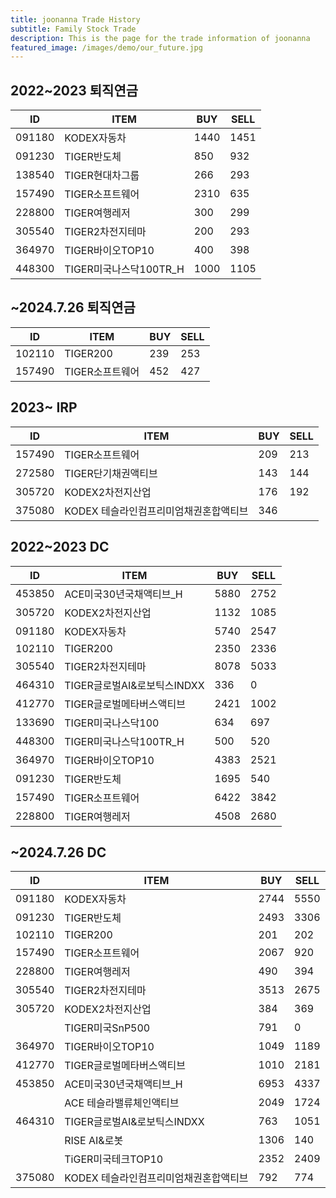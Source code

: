 ```yaml
---
title: joonanna Trade History
subtitle: Family Stock Trade
description: This is the page for the trade information of joonanna
featured_image: /images/demo/our_future.jpg
---
```


## 2022~2023 퇴직연금

|ID|ITEM |BUY|SELL|
|--|-----|---|----|
|091180|KODEX자동차|1440|1451|
|091230|TIGER반도체|850|932|
|138540|TIGER현대차그룹|266|293|
|157490|TIGER소프트웨어|2310|635|
|228800|TIGER여행레저|300|299|
|305540|TIGER2차전지테마|200|293|
|364970|TIGER바이오TOP10|400|398|
|448300|TIGER미국나스닥100TR_H|1000|1105|

## ~2024.7.26 퇴직연금

|ID|ITEM |BUY|SELL|
|--|-----|---|----|
|102110|TIGER200|239|253| 
|157490|TIGER소프트웨어|452|427|

## 2023~ IRP

|ID|ITEM |BUY|SELL|
|--|-----|---|----|
|157490|TIGER소프트웨어|209|213|
|272580|TIGER단기채권액티브|143|144| 
|305720|KODEX2차전지산업|176|192|
|375080|KODEX 테슬라인컴프리미엄채권혼합액티브|346||

## 2022~2023 DC

|ID|ITEM |BUY|SELL|
|--|-----|---|----|
|453850|ACE미국30년국채액티브_H|5880|2752|
|305720|KODEX2차전지산업|1132|1085|
|091180|KODEX자동차|5740|2547|
|102110|TIGER200|2350|2336| 
|305540|TIGER2차전지테마|8078|5033|
|464310|TIGER글로벌AI&로보틱스INDXX|336| 0|
|412770|TIGER글로벌메타버스액티브|2421|1002| 
|133690|TIGER미국나스닥100|634|697| 
|448300|TIGER미국나스닥100TR_H|500|520|
|364970|TIGER바이오TOP10|	4383|2521|
|091230|TIGER반도체|1695|540|
|157490|TIGER소프트웨어|6422|3842|
|228800|TIGER여행레저|4508|2680|

## ~2024.7.26 DC

|ID|ITEM |BUY|SELL|
|--|-----|---|----|
|091180|KODEX자동차|2744|5550|
|091230|TIGER반도체|2493|3306|
|102110|TIGER200|201|202| 
|157490|TIGER소프트웨어|2067|920|
|228800|TIGER여행레저|490|394|
|305540|TIGER2차전지테마|3513|2675|
|305720|KODEX2차전지산업|384|369|
| |TIGER미국SnP500|791|0|
|364970|TIGER바이오TOP10|1049|1189|
|412770|TIGER글로벌메타버스액티브|1010|2181| 
|453850|ACE미국30년국채액티브_H|6953|4337|
| |ACE 테슬라밸류체인액티브|2049|1724|
|464310|TIGER글로벌AI&로보틱스INDXX|763|1051|
| |RISE AI&로봇|1306|140|
| |TiGER미국테크TOP10|2352|2409|
|375080|KODEX 테슬라인컴프리미엄채권혼합액티브|792|774|


